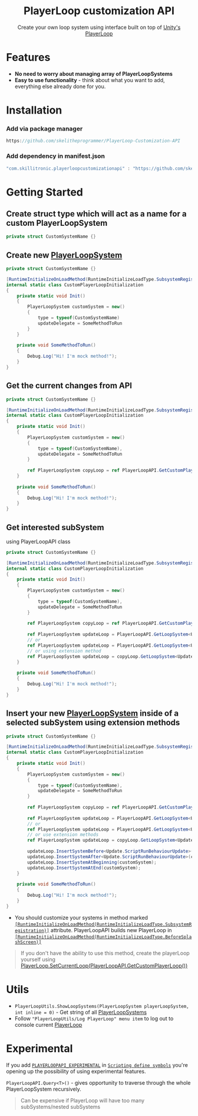 <div align="center">   
    
<h1>PlayerLoop customization API</h1>
Create your own loop system using interface built on top of <a href="https://docs.unity3d.com/ScriptReference/LowLevel.PlayerLoop.html">Unity's PlayerLoop</a>
</div>

# Features
- **No need to worry about managing array of PlayerLoopSystems**
- **Easy to use functionality** - think about what you want to add, everything else already done for you.

# Installation

### Add via package manager
```c# 
https://github.com/skelitheprogrammer/PlayerLoop-Customization-API
```

### Add dependency in manifest.json
```c# 
"com.skillitronic.playerloopcustomizationapi" : "https://github.com/skelitheprogrammer/PlayerLoop-Customization-API",
```

# Getting Started

## Create struct type which will act as a name for a custom PlayerLoopSystem

```c#
private struct CustomSystemName {}
```
## Create new [PlayerLoopSystem](https://docs.unity3d.com/ScriptReference/LowLevel.PlayerLoopSystem.html)

```c#
private struct CustomSystemName {}

[RuntimeInitializeOnLoadMethod(RuntimeInitializeLoadType.SubsystemRegistration)]
internal static class CustomPlayerLoopInitialization
{
    private static void Init()
    {
        PlayerLoopSystem customSystem = new()
        {
            type = typeof(CustomSystemName)
            updateDelegate = SomeMethodToRun
        }
    }
    
    private void SomeMethodToRun()
    {
        Debug.Log("Hi! I'm mock method!");
    }
}
```

## Get the current changes from API

```c#
private struct CustomSystemName {}

[RuntimeInitializeOnLoadMethod(RuntimeInitializeLoadType.SubsystemRegistration)]
internal static class CustomPlayerLoopInitialization
{
    private static void Init()
    {
        PlayerLoopSystem customSystem = new()
        {
            type = typeof(CustomSystemName),
            updateDelegate = SomeMethodToRun
        }
        
        ref PlayerLoopSystem copyLoop = ref PlayerLoopAPI.GetCustomPlayerLoop();
    }
    
    private void SomeMethodToRun()
    {
        Debug.Log("Hi! I'm mock method!");
    }
}
```

## Get interested subSystem

using PlayerLoopAPI class

```c#
private struct CustomSystemName {}

[RuntimeInitializeOnLoadMethod(RuntimeInitializeLoadType.SubsystemRegistration)]
internal static class CustomPlayerLoopInitialization
{
    private static void Init()
    {
        PlayerLoopSystem customSystem = new()
        {
            type = typeof(CustomSystemName),
            updateDelegate = SomeMethodToRun
        }
        
        ref PlayerLoopSystem copyLoop = ref PlayerLoopAPI.GetCustomPlayerLoop();
        
        ref PlayerLoopSystem updateLoop = PlayerLoopAPI.GetLoopSystem<Update>(); //traverse from the main PlayerLoop
        // or
        ref PlayerLoopSystem updateLoop = PlayerLoopAPI.GetLoopSystem<Update>(copyLoop); //traverse from selected PlayerLoopSystem
        // or using extension method
        ref PlayerLoopSystem updateLoop = copyLoop.GetLoopSystem<Update>();
    }
    
    private void SomeMethodToRun()
    {
        Debug.Log("Hi! I'm mock method!");
    }
}
```

## Insert your new [PlayerLoopSystem](https://docs.unity3d.com/ScriptReference/LowLevel.PlayerLoopSystem.html) inside of a selected subSystem using extension methods
```c#
private struct CustomSystemName {}

[RuntimeInitializeOnLoadMethod(RuntimeInitializeLoadType.SubsystemRegistration)]
internal static class CustomPlayerLoopInitialization
{
    private static void Init()
    {
        PlayerLoopSystem customSystem = new()
        {
            type = typeof(CustomSystemName),
            updateDelegate = SomeMethodToRun
        }
        
        ref PlayerLoopSystem copyLoop = ref PlayerLoopAPI.GetCustomPlayerLoop();
        
        ref PlayerLoopSystem updateLoop = PlayerLoopAPI.GetLoopSystem<Update>();
        // or
        ref PlayerLoopSystem updateLoop = PlayerLoopAPI.GetLoopSystem<Update>(copyLoop);
        // or use extension methods
        ref PlayerLoopSystem updateLoop = copyLoop.GetLoopSystem<Update>();
        
        updateLoop.InsertSystemBefore<Update.ScriptRunBehaviourUpdate>(customSystem);
        updateLoop.InsertSystemAfter<Update.ScriptRunBehaviourUpdate>(customSystem);
        updateLoop.InsertSystemAtBeginning(customSystem);
        updateLoop.InsertSystemAtEnd(customSystem);
    }
    
    private void SomeMethodToRun()
    {
        Debug.Log("Hi! I'm mock method!");
    }
}
```
- You should customize your systems in method marked [`[RuntimeInitializeOnLoadMethod(RuntimeInitializeLoadType.SubsystemRegistration)]`](https://docs.unity3d.com/ScriptReference/RuntimeInitializeLoadType.SubsystemRegistration.html) attribute. 
  PlayerLoopAPI builds new PlayerLoop in [`[RuntimeInitializeOnLoadMethod(RuntimeInitializeLoadType.BeforeSplashScreen)]`](https://docs.unity3d.com/ScriptReference/RuntimeInitializeLoadType.BeforeSplashScreen.html)
>If you don't have the ability to use this method, create the playerLoop yourself using [PlayerLoop.SetCurrentLoop(PlayerLoopAPI.GetCustomPlayerLoop())](https://docs.unity3d.com/ScriptReference/LowLevel.PlayerLoop.SetPlayerLoop.html)

# Utils
- `PlayerLoopUtils.ShowLoopSystems(PlayerLoopSystem playerLoopSystem, int inline = 0)` - Get string of all [PlayerLoopSystems](https://docs.unity3d.com/ScriptReference/LowLevel.PlayerLoopSystem.html)
- Follow `"PlayerLoopUtils/Log PlayerLoop" menu item` to log out to console current [PlayerLoop](https://docs.unity3d.com/ScriptReference/LowLevel.PlayerLoop.html)
# Experimental 
If you add [`PLAYERLOOPAPI_EXPERIMENTAL`](https://learn.microsoft.com/en-us/dotnet/csharp/language-reference/preprocessor-directives) in [`Scripting define symbols`](https://docs.unity3d.com/Manual/CustomScriptingSymbols.html)
you're opening up the possibility of using experimental features.

`PlayerLoopAPI.Query<T>()` - gives opportunity to traverse through the whole PlayerLoopSystem recursively.
> Can be expensive if PlayerLoop will have too many subSystems/nested subSystems
